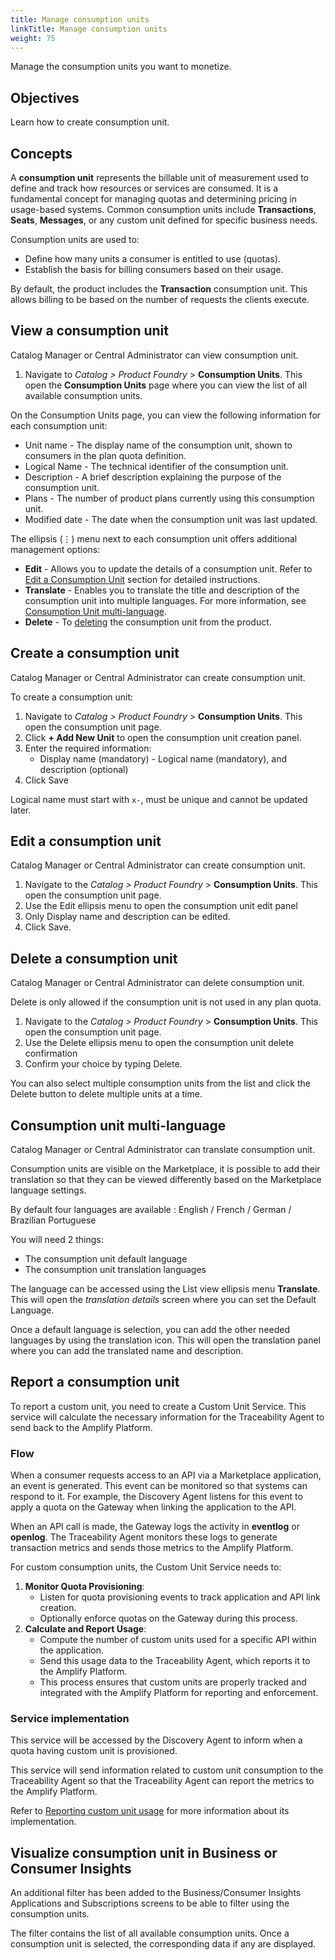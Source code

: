 ```yaml
---
title: Manage consumption units
linkTitle: Manage consumption units
weight: 75
---
```


Manage the consumption units you want to monetize.

## Objectives

Learn how to create consumption unit.

## Concepts

A **consumption unit** represents the billable unit of measurement used to define and track how resources or services are consumed. It is a fundamental concept for managing quotas and determining pricing in usage-based systems. Common consumption units include **Transactions**, **Seats**, **Messages**, or any custom unit defined for specific business needs.

Consumption units are used to:

* Define how many units a consumer is entitled to use (quotas).
* Establish the basis for billing consumers based on their usage.

By default, the product includes the **Transaction** consumption unit. This allows billing to be based on the number of requests the clients execute.

## View a consumption unit

Catalog Manager or Central Administrator can view consumption unit.

1. Navigate to *Catalog > Product Foundry* > **Consumption Units**. This open the **Consumption Units** page where you can view the list of all available consumption units.

On the Consumption Units page, you can view the following information for each consumption unit:

* Unit name - The display name of the consumption unit, shown to consumers in the plan quota definition.
* Logical Name - The technical identifier of the consumption unit.
* Description - A brief description explaining the purpose of the consumption unit.
* Plans - The number of product plans currently using this consumption unit.
* Modified date - The date when the consumption unit was last updated.

The ellipsis (⋮) menu next to each consumption unit offers additional management options:

* **Edit** - Allows you to update the details of a consumption unit. Refer to [Edit a Consumption Unit](#edit-a-consumption-unit) section for detailed instructions.
* **Translate** - Enables you to translate the title and description of the consumption unit into multiple languages. For more information, see  [Consumption Unit multi-language](#consumption-unit-multi-language).
* **Delete** - To [deleting](#delete-a-consumption-unit) the consumption unit from the product.

## Create a consumption unit

Catalog Manager or Central Administrator can create consumption unit.

To create a consumption unit:

1. Navigate to *Catalog > Product Foundry* > **Consumption Units**. This open the consumption unit page.
2. Click **+ Add New Unit** to open the consumption unit creation panel.
3. Enter the required information:
   * Display name (mandatory) - Logical name (mandatory), and description (optional)
4. Click Save

Logical name must start with `x-`, must be unique and cannot be updated later.

## Edit a consumption unit

Catalog Manager or Central Administrator can create consumption unit.

1. Navigate to the *Catalog > Product Foundry* > **Consumption Units**. This open the consumption unit page.
2. Use the Edit ellipsis menu to open the consumption unit edit panel
3. Only Display name and description can be edited.
4. Click Save.

## Delete a consumption unit

Catalog Manager or Central Administrator can delete consumption unit.

Delete is only allowed if the consumption unit is not used in any plan quota.

1. Navigate to the *Catalog > Product Foundry* > **Consumption Units**. This open the consumption unit page.
2. Use the Delete ellipsis menu to open the consumption unit delete confirmation
3. Confirm your choice by typing Delete.

You can also select multiple consumption units from the list and click the Delete button to delete multiple units at a time.

## Consumption unit multi-language

Catalog Manager or Central Administrator can translate consumption unit.

Consumption units are visible on the Marketplace, it is possible to add their translation so that they can be viewed differently based on the Marketplace language settings.

By default four languages are available : English / French / German / Brazilian Portuguese

You will need 2 things:

* The consumption unit default language
* The consumption unit translation languages

The language can be accessed using the List view ellipsis menu **Translate**. This will open the *translation details* screen where you can set the Default Language.

Once a default language is selection, you can add the other needed languages by using the translation icon. This will open the translation panel where you can add the translated name and description.

## Report a consumption unit

To report a custom unit, you need to create a Custom Unit Service. This service will calculate the necessary information for the Traceability Agent to send back to the Amplify Platform.

### Flow

When a consumer requests access to an API via a Marketplace application, an event is generated. This event can be monitored so that systems can respond to it. For example, the Discovery Agent listens for this event to apply a quota on the Gateway when linking the application to the API.

When an API call is made, the Gateway logs the activity in **eventlog** or **openlog**. The Traceability Agent monitors these logs to generate transaction metrics and sends those metrics to the Amplify Platform.

For custom consumption units, the Custom Unit Service needs to:

1. **Monitor Quota Provisioning**:
   * Listen for quota provisioning events to track application and API link creation.
   * Optionally enforce quotas on the Gateway during this process.
2. **Calculate and Report Usage**:
   * Compute the number of custom units used for a specific API within the application.
   * Send this usage data to the Traceability Agent, which reports it to the Amplify Platform.
   * This process ensures that custom units are properly tracked and integrated with the Amplify Platform for reporting and enforcement.

### Service implementation

This service will be accessed by the Discovery Agent to inform when a quota having custom unit is provisioned.

This service will send information related to custom unit consumption to the Traceability Agent so that the Traceability Agent can report the metrics to the Amplify Platform.

Refer to [Reporting custom unit usage](/docs/connect_manage_environ/connected_agent_common_reference/custom-unit-metrics) for more information about its implementation.

## Visualize consumption unit in Business or Consumer Insights

An additional filter has been added to the Business/Consumer Insights Applications and Subscriptions screens to be able to filter using the consumption units.

The filter contains the list of all available consumption units. Once a consumption unit is selected, the corresponding data if any are displayed.